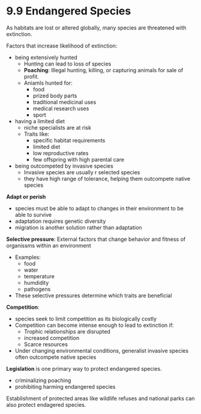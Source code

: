 # 9.9 Endangered Species

As habitats are lost or altered globally, many species are threatened with extinction.

Factors that increase likelihood of extinction:

* being extensively hunted
  * Hunting can lead to loss of species
  * **Poaching**: Illegal hunting, killing, or capturing animals for sale of profit.
  * Aniamls hunted for:
    * food
    * prized body parts
    * traditional medicinal uses
    * medical research uses
    * sport
* having a limited diet
  * niche specialists are at risk
  * Traits like:
    * specific habitat requirements
    * limited diet
    * low reproductive rates
    * few offspring with high parental care
* being outcompeted by invasive species
  * Invasive species are usually r selected species
  * they have high range of tolerance, helping them outcompete native species

**Adapt or perish**

* species must be able to adapt to changes in their environment to be able to survive
* adaptation requires genetic diversity
* migration is another solution rather than adaptation

**Selective pressure**: External factors that change behavior and fitness of organissms within an environment

* Examples:
  * food 
  * water
  * temperature
  * humdidity
  * pathogens
* These selective pressures determine which traits are beneficial

**Competition**:

* species seek to limit competition as its biologically costly
* Competition can become intense enough to lead to extinction if:
  * Trophic relationships are disrupted
  * increased competition
  * Scarce resources
* Under changing environmental conditions, generalist invasive species often outcompete native species

**Legislation** is one primary way to protect endangered species.

* criminalizing poaching
* prohibiting harming endangered species

Establishment of protected areas like wildlife refuses and national parks can also protect endagered species.

